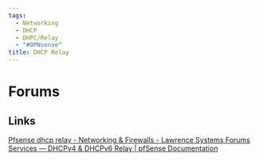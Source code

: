 ```yaml
---
tags:
  - Networking
  - DHCP
  - DHPC/Relay
  - "#OPNsense"
title: DHCP Relay
---
```

# Forums
## Links
[Pfsense dhcp relay - Networking & Firewalls - Lawrence Systems Forums](https://forums.lawrencesystems.com/t/pfsense-dhcp-relay/15968)
[Services — DHCPv4 & DHCPv6 Relay | pfSense Documentation](https://docs.netgate.com/pfsense/en/latest/services/dhcp/relay.html)

